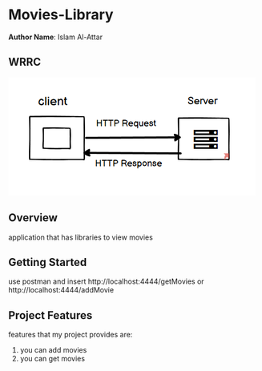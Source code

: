 # Movies-Library


**Author Name**: Islam Al-Attar

## WRRC
![Screenshot](WRRC.png)

## Overview
application that has libraries to view movies
## Getting Started


use postman and insert http://localhost:4444/getMovies or http://localhost:4444/addMovie


## Project Features
features that my project provides are:
1) you can add movies 
2) you can get movies